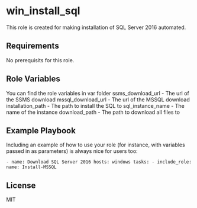 win_install_sql
=========

This role is created for making installation of SQL Server 2016 automated.

Requirements
------------

No prerequisits for this role.

Role Variables
--------------

You can find the role variables in var folder
ssms_download_url - The url of the SSMS download
mssql_download_url - The url of the MSSQL download
installation_path - The path to install the SQL to
sql_instance_name - The name of the instance
download_path - The path to download all files to


Example Playbook
----------------

Including an example of how to use your role (for instance, with variables passed in as parameters) is always nice for users too:

`- name: Download SQL Server 2016
   hosts: windows
   tasks:
     - include_role:
         name: Install-MSSQL`

License
-------

MIT

